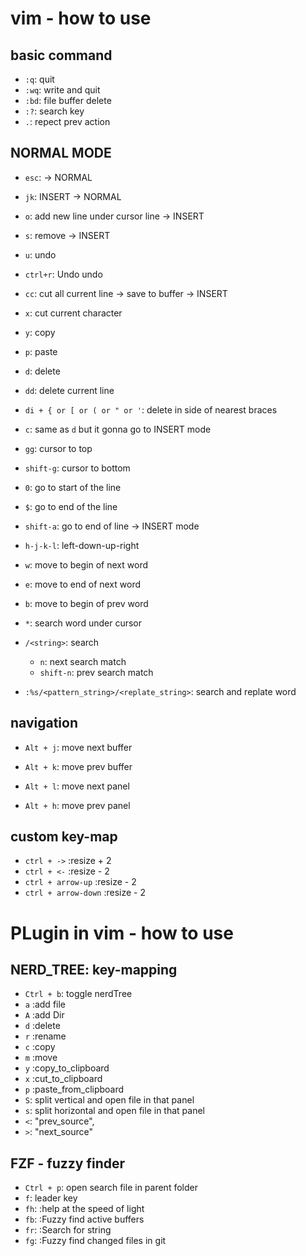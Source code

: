 # vim - how to use

## basic command

- `:q`: quit
- `:wq`: write and quit
- `:bd`: file buffer delete
- `:?`: search key
- `.`: repect prev action

## NORMAL MODE

- `esc`: -> NORMAL
- `jk`: INSERT -> NORMAL
- `o`: add new line under cursor line -> INSERT
- `s`: remove -> INSERT
- `u`: undo
- `ctrl+r`: Undo undo

- `cc`: cut all current line -> save to buffer -> INSERT
- `x`: cut current character
- `y`: copy
- `p`: paste

- `d`: delete 
- `dd`: delete current line
- `di + { or [ or ( or " or '`: delete in side of nearest braces
- `c`: same as `d` but it gonna go to INSERT mode

- `gg`: cursor to top
- `shift-g`: cursor to bottom  
- `0`: go to start of the line 
- `$`: go to end of the line
- `shift-a`: go to end of line -> INSERT mode
- `h-j-k-l`: left-down-up-right
- `w`: move to begin of next word
- `e`: move to end of next word
- `b`: move to begin of prev word

- `*`: search word under cursor
- `/<string>`: search <string>
  - `n`: next search match
  - `shift-n`: prev search match

- `:%s/<pattern_string>/<replate_string>`: search and replate word

## navigation

- `Alt + j`: move next buffer
- `Alt + k`: move prev buffer

- `Alt + l`: move next panel
- `Alt + h`: move prev panel

## custom key-map

- `ctrl + ->` :resize + 2
- `ctrl + <-` :resize - 2
- `ctrl + arrow-up` :resize - 2
- `ctrl + arrow-down` :resize - 2

# PLugin in vim - how to use

## NERD_TREE: key-mapping

- `Ctrl + b`: toggle nerdTree
- `a` :add file
- `A` :add Dir
- `d` :delete
- `r` :rename
- `c` :copy
- `m` :move
- `y` :copy_to_clipboard
- `x` :cut_to_clipboard
- `p` :paste_from_clipboard
- `S`: split vertical and open file in that panel
- `s`: split horizontal and open file in that panel
- `<`: "prev_source",
- `>`: "next_source"

## FZF - fuzzy finder

- `Ctrl + p`: open search file in parent folder
- `f`: leader key
- `fh`: :help at the speed of light
- `fb`: :Fuzzy find active buffers
- `fr`: :Search for string
- `fg`: :Fuzzy find changed files in git

